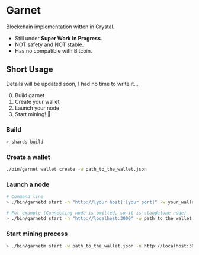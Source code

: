 # Garnet

Blockchain implementation witten in Crystal.

- Still under **Super Work In Progress**.
- NOT safety and NOT stable.
- Has no compatible with Bitcoin.

## Short Usage

Details will be updated soon, I had no time to write it...

0. Build garnet
1. Create your wallet
2. Launch your node
3. Start mining! :rocket:

### Build
```bash
> shards build
```

### Create a wallet
```bash
./bin/garnet wallet create -w path_to_the_wallet.json
```

### Launch a node
```bash
# Command line
> ./bin/garnetd start -n "http://[your host]:[your port]" -w your_wallet.json -c "[connecting node]"

# For example (Connecting node is omitted, so it is standalone node)
> ./bin/garnetd start -n "http://localhost:3000" -w path_to_the_wallet.json
```

### Start mining process
```bash
> ./bin/garnetm start -w path_to_the_wallet.json -n http://localhost:3000
```
